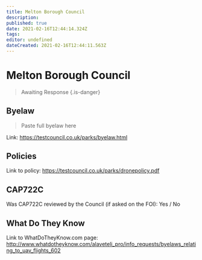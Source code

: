 ```yaml
---
title: Melton Borough Council
description: 
published: true
date: 2021-02-16T12:44:14.324Z
tags: 
editor: undefined
dateCreated: 2021-02-16T12:44:11.563Z
---
```


# Melton Borough Council
>  Awaiting Response
> {.is-danger}

## Byelaw
> Paste full byelaw here

Link:
https://testcouncil.co.uk/parks/byelaw.html

## Policies
Link to policy:
https://testcouncil.co.uk/parks/dronepolicy.pdf

## CAP722C

Was CAP722C reviewed by the Council (if asked on the FOI): Yes / No

## What Do They Know

Link to WhatDoTheyKnow.com page:
http://www.whatdotheyknow.com/alaveteli_pro/info_requests/byelaws_relating_to_uav_flights_602

